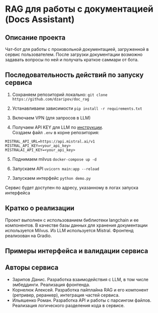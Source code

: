# RAG для работы с документацией (Docs Assistant)

## Описание проекта
Чат-бот для работы с произвольной документацией, загруженной в сервис пользователем. После загрузки документации возможно задавать вопросы по ней и получать краткое саммари от бота.

## Последовательность действий по запуску сервиса

1. Сохраняем репозиторий локально:
`git clone https://github.com/dzaripov/doc_rag`

2. Устанавливаем зависимости
`pip install -r requirements.txt`

3. Включаем VPN (для запросов в LLM)

4. Получаем API KEY для LLM по [инструкции](https://www.merge.dev/blog/mistral-ai-api-key).\
Создаем файл `.env` в корне репозитория:
```
MISTRAL_API_URL=https://api.mistral.ai/v1
MISTRAL_API_KEY=<your_api_key>
MISTRALAI_API_KEY=<your_api_key>
```

5. Поднимаем milvus
`docker-compose up -d`

6. Запускаем API
`uvicorn main:app --reload`

7. Запускаем интерфейс
`python demo.py`

Сервис будет доступен по адресу, указанному в логах запуска интерфейса

## Кратко о реализации
Проект выполнен с использованием библиотеки langchain и ее компонентов. В качестве базы данных для хранения документации используется Milvus. Из LLM используется Mistral. Фронтенд реализован на Gradio.

## Примеры интерфейса и валидации сервиса


## Авторы сервиса
- Зарипов Данис. Разработка взаимодействия с LLM, в том числе эмбеддинги. Реализация фронтенда.
- Корнелюк Алексей. Разработка пайплайна RAG и его компонент (ретривер, реранкер), интеграция частей сервиса.
- Ильяшенко Роман. Разработка API и работы с парсингом файлов. Реализация логического разделения кода в сервисе.
